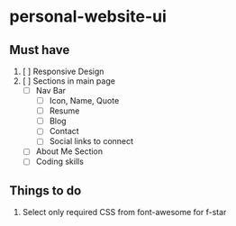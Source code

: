 # personal-website-ui
## Must have
1. [ ] Responsive Design
2. [ ] Sections in main page
    - [ ] Nav Bar
        - [ ] Icon, Name, Quote
        - [ ] Resume
        - [ ] Blog
        - [ ] Contact
        - [ ] Social links to connect
    - [ ] About Me Section
    - [ ] Coding skills
    
## Things to do 
1. Select only required CSS from font-awesome for f-star
